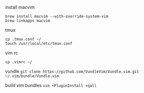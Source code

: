 install macvim
```
brew install macvim --with-override-system-vim
brew linkapps macvim
```

tmux
```
cp .tmux.conf ~/
touch /usr/local/etc/tmux.conf
```
vim rc
```
cp .vimrc ~/
```
vundle
`git clone https://github.com/VundleVim/Vundle.vim.git ~/.vim/bundle/Vundle.vim`

build vim bundles
`vim +PluginInstall +qall`
